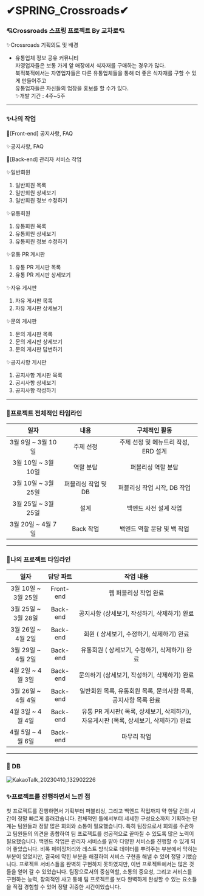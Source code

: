 # ✔SPRING_Crossroads✔ 
### 💘Crossroads 스프링 프로젝트 By 교차로💘
✨Crossroads 기획의도 및 배경
- 유통업체 정보 공유 커뮤니티 <br>
자영업자들은 보통 가게 앞 매장에서 식자재를 구매하는 경우가 많다.<br>
북적북적에서는 자영업자들은 다른 유통업체들을 통해 더 좋은 식자재를 구할 수 있게 만들어주고<br>
유통업자들은 자신들의 업장을 홍보를 할 수가 있다.<br>
✨개발 기간 : 4주~5주 <br>

----------------------------------------------------------------------------------------------------------------------
### ✨나의 작업<br>
🎈[Front-end]
공지사항, FAQ <br>

 ✨공지사항, FAQ
 

🎈[Back-end]
관리자 서비스 작업 <br>
 
 ✨일반회원
1. 일반회원 목록 <br>
2. 일반회원 상세보기 <br>
3. 일반회원 정보 수정하기 <br>

 ✨유통회원
1. 유통회원 목록 <br>
2. 유통회원 상세보기 <br>
3. 유통회원 정보 수정하기 <br>

 ✨유통 PR 게시판
1. 유통 PR 게시판 목록 <br>
2. 유통 PR 게시판 상세보기 <br>

 ✨자유 게시판
 1. 자유 게시판 목록 <br>
 2. 자유 게시판 상세보기 <br>
 
 ✨문의 게시판 
 1. 문의 게시판 목록 <br>
 2. 문의 게시판 상세보기 <br>
 3. 문의 게시판 답변하기 <br>
 
 ✨공지사항 게시판 
 1. 공지사항 게시판 목록 <br>
 2. 공시사항 상세보기 <br>
 3. 공지사항 작성하기 <br>
------------------------------------------------------------------------------------------------------------------------------------------------------------
### 🎈프로젝트 전체적인 타임라인<br>
|일자|내용|구체적인 활동|
|:---------:|:--------:|:-------:|
|3월 9일 ~ 3월 10일|주제 선정|주제 선정 및 메뉴트리 작성, ERD 설계 |
|3월 10일 ~ 3월 10일 | 역할 분담 | 퍼블리싱 역할 분담 |
|3월 10일 ~ 3월 25일| 퍼블리싱 작업 및 DB| 퍼블리싱 작업 시작, DB 작업 |
|3월 25일 ~ 3월 25일 |설계| 백엔드 사전 설계 작업 |
|3월 20일 ~ 4월 7일|Back 작업|백엔드 역할 분담 및 백 작업|

-------------------------------------------------------------------------------------------------------------------------------------------------------------
### 🎈나의 프로젝트 타임라인<br>
|일자|담당 파트|작업 내용|
|:---------:|:---------:|:-----------:|
|3월 10일 ~ 3월 25일|Front-end| 웹 퍼블리싱 작업 완료 |
|3월 25일 ~ 3월 28일|Back-end|공지사항 (상세보기, 작성하기, 삭제하기) 완료 |
|3월 26일 ~ 4월 2일|Back-end| 회원 ( 상세보기, 수정하기, 삭제하기) 완료 |
|3월 29일 ~ 4월 2일|Back-end| 유통회원 ( 상세보기, 수정하기, 삭제하기) 완료 |
|4월 2일 ~ 4월 3일|Back-end| 문의하기 (상세보기, 작성하기, 삭제하기) 완료 |
|3월 26일 ~ 4월 4일|Back-end| 일반회원 목록, 유통회원 목록, 문의사항 목록, 공지사항 목록 완료  |
|4월 3일 ~ 4월 4일|Back-end| 유통 PR 게시판( 목록, 상세보기, 삭제하기), 자유게시판 (목록, 상세보기, 삭제하기) 완료 |
|4월 5일 ~ 4월 6일|Back-end | 마무리 작업 |

-------------------------------------------------------------------------------------
### 🏢 DB
![KakaoTalk_20230410_132902226](https://user-images.githubusercontent.com/105718043/231034621-b052e48b-dea6-46ea-8f04-d7fdee96a63b.png)


### ✨프로젝트를 진행하면서 느낀 점<br>
첫 프로젝트를 진행하면서 기획부터 퍼블리싱, 그리고 백엔드 작업까지 약 한달 간의 시간이 정말 빠르게 흘러갔습니다. 전체적인 틀에서부터 세세한 구성요소까지 기획하는 단계는 팀원들과 정말 많은 회의와 소통이 필요했습니다. 특히 팀장으로서 회의를 주관하고 팀원들의 의견을 종합하여 팀 프로젝트를 성공적으로 끝마칠 수 있도록 많은 노력이 필요했습니다. 백엔드 작업은 관리자 서비스를 맡아 다양한 서비스를 진행할 수 있게 되어 좋았습니다. 비록 페이징처리와 레스트 방식으로 데이터를 뿌려주는 부분에서 막히는 부분이 있었지만, 결국에 막힌 부분을 해결하여 서비스 구현을 해낼 수 있어 정말 기뻤습니다. 프로젝트 서비스들을 완벽히 구현하지 못하였지만, 이번 프로젝트에서는 많은 것들을 얻어 갈 수 있었습니다. 팀장으로서의 중심역할, 소통의 중요성, 그리고 서비스를 구현하는 능력, 창의적인 사고 통해 팀 프로젝트를 보다 완벽하게 완성할 수 있는 요소들을 직접 경험할 수 있어 정말 귀중한 시간이었습니다. 
